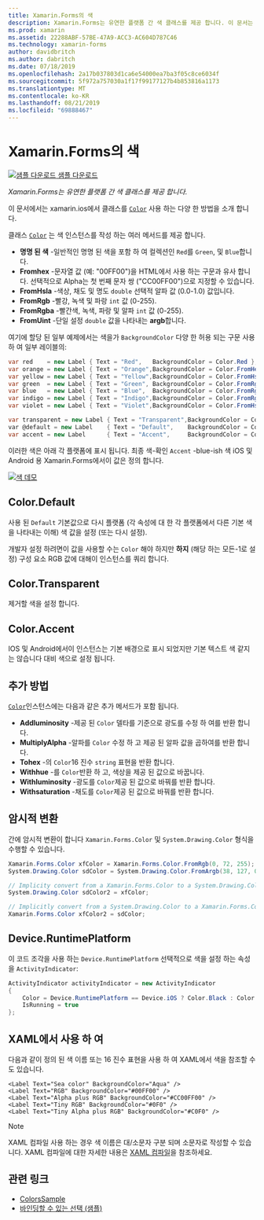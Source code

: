 ```yaml
---
title: Xamarin.Forms의 색
description: Xamarin.Forms는 유연한 플랫폼 간 색 클래스를 제공 합니다. 이 문서는 Color class를 사용 하는 방법을 제공 하는 기능을 설명 합니다.
ms.prod: xamarin
ms.assetid: 22288ABF-57BE-47A9-ACC3-AC604D787C46
ms.technology: xamarin-forms
author: davidbritch
ms.author: dabritch
ms.date: 07/18/2019
ms.openlocfilehash: 2a17b037803d1ca6e54000ea7ba3f05c8ce6034f
ms.sourcegitcommit: 5f972a757030a1f17f99177127b4b853816a1173
ms.translationtype: MT
ms.contentlocale: ko-KR
ms.lasthandoff: 08/21/2019
ms.locfileid: "69888467"
---
```

# <a name="colors-in-xamarinforms"></a>Xamarin.Forms의 색

[![샘플 다운로드](~/media/shared/download.png) 샘플 다운로드](https://docs.microsoft.com/samples/xamarin/xamarin-forms-samples/workingwithcolors)

_Xamarin.Forms는 유연한 플랫폼 간 색 클래스를 제공 합니다._

이 문서에서는 xamarin.ios에서 클래스를 [`Color`](xref:Xamarin.Forms.Color) 사용 하는 다양 한 방법을 소개 합니다.

클래스 [`Color`](xref:Xamarin.Forms.Color) 는 색 인스턴스를 작성 하는 여러 메서드를 제공 합니다.

- **명명 된 색** -일반적인 명명 된 색을 포함 하 여 컬렉션인 `Red`를 `Green`, 및 `Blue`합니다.
- **Fromhex** -문자열 값 (예: "00FF00")을 HTML에서 사용 하는 구문과 유사 합니다. 선택적으로 Alpha는 첫 번째 문자 쌍 ("CC00FF00")으로 지정할 수 있습니다.
- **FromHsla** -색상, 채도 및 명도 `double` 선택적 알파 값 (0.0-1.0) 값입니다.
- **FromRgb** -빨강, 녹색 및 파랑 `int` 값 (0-255).
- **FromRgba** -빨간색, 녹색, 파랑 및 알파 `int` 값 (0-255).
- **FromUint** -단일 설정 `double` 값을 나타내는 **argb**합니다.

여기에 할당 된 일부 예제에서는 색을가 `BackgroundColor` 다양 한 허용 되는 구문 사용 하 여 일부 레이블의:

```csharp
var red    = new Label { Text = "Red",   BackgroundColor = Color.Red };
var orange = new Label { Text = "Orange",BackgroundColor = Color.FromHex("FF6A00") };
var yellow = new Label { Text = "Yellow",BackgroundColor = Color.FromHsla(0.167, 1.0, 0.5, 1.0) };
var green  = new Label { Text = "Green", BackgroundColor = Color.FromRgb (38, 127, 0) };
var blue   = new Label { Text = "Blue",  BackgroundColor = Color.FromRgba(0, 38, 255, 255) };
var indigo = new Label { Text = "Indigo",BackgroundColor = Color.FromRgb (0, 72, 255) };
var violet = new Label { Text = "Violet",BackgroundColor = Color.FromHsla(0.82, 1, 0.25, 1) };

var transparent = new Label { Text = "Transparent",BackgroundColor = Color.Transparent };
var @default = new Label    { Text = "Default",    BackgroundColor = Color.Default };
var accent = new Label      { Text = "Accent",     BackgroundColor = Color.Accent };
```

이러한 색은 아래 각 플랫폼에 표시 됩니다. 최종 색-확인 `Accent` -blue-ish 색 iOS 및 Android 용 Xamarin.Forms에서이 값은 정의 합니다.

 [![색 데모](colors-images/colors-sml.png "색 데모")](colors-images/colors.png#lightbox "색 데모")

## <a name="colordefault"></a>Color.Default

사용 된 `Default` 기본값으로 다시 플랫폼 (각 속성에 대 한 각 플랫폼에서 다른 기본 색을 나타내는 이해) 색 값을 설정 (또는 다시 설정).

개발자 설정 하려면이 값을 사용할 수는 `Color` 해야 하지만 **하지** (해당 하는 모든-1로 설정) 구성 요소 RGB 값에 대해이 인스턴스를 쿼리 합니다.

## <a name="colortransparent"></a>Color.Transparent

제거할 색을 설정 합니다.

## <a name="coloraccent"></a>Color.Accent

IOS 및 Android에서이 인스턴스는 기본 배경으로 표시 되었지만 기본 텍스트 색 같지는 않습니다 대비 색으로 설정 됩니다.

## <a name="additional-methods"></a>추가 방법

[`Color`](xref:Xamarin.Forms.Color)인스턴스에는 다음과 같은 추가 메서드가 포함 됩니다.

- **Addluminosity** -제공 된 `Color` 델타를 기준으로 광도를 수정 하 여를 반환 합니다.
- **MultiplyAlpha** -알파를 `Color` 수정 하 고 제공 된 알파 값을 곱하여를 반환 합니다.
- **Tohex** -의 `Color`16 진수 `string` 표현을 반환 합니다.
- **Withhue** -를 `Color`반환 하 고, 색상을 제공 된 값으로 바꿉니다.
- **Withluminosity** -광도를 `Color`제공 된 값으로 바꿔를 반환 합니다.
- **Withsaturation** -채도를 `Color`제공 된 값으로 바꿔를 반환 합니다.

## <a name="implicit-conversions"></a>암시적 변환

간에 암시적 변환이 합니다 `Xamarin.Forms.Color` 및 `System.Drawing.Color` 형식을 수행할 수 있습니다.

```csharp
Xamarin.Forms.Color xfColor = Xamarin.Forms.Color.FromRgb(0, 72, 255);
System.Drawing.Color sdColor = System.Drawing.Color.FromArgb(38, 127, 0);

// Implicity convert from a Xamarin.Forms.Color to a System.Drawing.Color
System.Drawing.Color sdColor2 = xfColor;

// Implicitly convert from a System.Drawing.Color to a Xamarin.Forms.Color
Xamarin.Forms.Color xfColor2 = sdColor;
```

## <a name="deviceruntimeplatform"></a>Device.RuntimePlatform

이 코드 조각을 사용 하는 `Device.RuntimePlatform` 선택적으로 색을 설정 하는 속성을 `ActivityIndicator`:

```csharp
ActivityIndicator activityIndicator = new ActivityIndicator
{
    Color = Device.RuntimePlatform == Device.iOS ? Color.Black : Color.Default,
    IsRunning = true
};
```

## <a name="using-from-xaml"></a>XAML에서 사용 하 여

다음과 같이 정의 된 색 이름 또는 16 진수 표현을 사용 하 여 XAML에서 색을 참조할 수도 있습니다.

```xaml
<Label Text="Sea color" BackgroundColor="Aqua" />
<Label Text="RGB" BackgroundColor="#00FF00" />
<Label Text="Alpha plus RGB" BackgroundColor="#CC00FF00" />
<Label Text="Tiny RGB" BackgroundColor="#0F0" />
<Label Text="Tiny Alpha plus RGB" BackgroundColor="#C0F0" />
```

> [!NOTE]
> XAML 컴파일 사용 하는 경우 색 이름은 대/소문자 구분 되며 소문자로 작성할 수 있습니다. XAML 컴파일에 대한 자세한 내용은 [XAML 컴파일](~/xamarin-forms/xaml/xamlc.md)을 참조하세요.

## <a name="related-links"></a>관련 링크

- [ColorsSample](https://docs.microsoft.com/samples/xamarin/xamarin-forms-samples/workingwithcolors)
- [바인딩할 수 있는 선택 (샘플)](https://docs.microsoft.com/samples/xamarin/xamarin-forms-samples/userinterface-bindablepicker)
